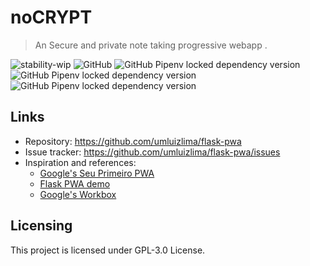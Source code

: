 # noCRYPT
> An Secure and private note taking progressive webapp .

![stability-wip](https://img.shields.io/badge/stability-work_in_progress-lightgrey.svg)
![GitHub](https://img.shields.io/github/license/vaisakhv/nocrypt)
![GitHub Pipenv locked dependency version](https://img.shields.io/github/pipenv/locked/dependency-version/vaisakhv/nocrypt/pycryptodome)
![GitHub Pipenv locked dependency version](https://img.shields.io/github/pipenv/locked/dependency-version/vaisakhv/nocrypt/flask)
![GitHub Pipenv locked dependency version](https://img.shields.io/github/pipenv/locked/dependency-version/vaisakhv/nocrypt/werkzeug)


## Links

- Repository: https://github.com/umluizlima/flask-pwa
- Issue tracker: https://github.com/umluizlima/flask-pwa/issues
- Inspiration and references:
  - [Google's Seu Primeiro PWA](https://developers.google.com/web/fundamentals/codelabs/your-first-pwapp/?hl=pt-br)
  - [Flask PWA demo](https://github.com/uwi-info3180/flask-pwa)
  - [Google's Workbox](https://developers.google.com/web/tools/workbox/)

## Licensing

This project is licensed under GPL-3.0 License.
